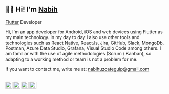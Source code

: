 ## 👋🏽 Hi! I'm [Nabih](https://nabihu.com/)

[Flutter](https://flutter.dev/) Developer

Hi, I'm an app developer for Android, iOS and web devices using Flutter as my main technology. In my day to day I also use other tools and technologies such as React Native, ReactJs, Jira, GitHub, Slack, MongoDb, Postman, Azure Data Studio, Grafana, Visual Studio Code among others. I am familiar with the use of agile methodologies (Scrum / Kanban), so adapting to a working method or team is not a problem for me.

If you want to contact me, write me at: nabihuzcateguip@gmail.com

<br/>

<a href="https://twitter.com/NabihUzcategui">
<img align="left" alt="Nabih Uzcategui Twitter" width="22px" src="https://icongr.am/fontawesome/twitter.svg?size=128&color=70c8ff" />
</a>
<a href="https://www.linkedin.com/in/nabihuzcategui/">
<img align="left" alt="Nabih Uzcategui LinkedIN" width="22px" src="https://icongr.am/fontawesome/linkedin.svg?size=128&color=70c8ff" />
</a>
<a href="https://www.instagram.com/nabihuzcategui/">
<img align="left" alt="Nabih Uzcategui Instagram" width="22px" src="https://icongr.am/fontawesome/instagram.svg?size=128&color=70c8ff" />
</a>
<a href="mailto:nabihuzcateguip@gmail.com">
<img align="left" alt="Nabih Uzcategui Email" width="22px" src="https://icongr.am/fontawesome/envelope.svg?size=128&color=70c8ff" />
</a>

<br/>
